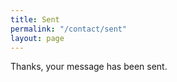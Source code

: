 ```yaml
---
title: Sent
permalink: "/contact/sent"
layout: page
---
```


 <div class="container">
  Thanks, your message has been sent.
</div> 